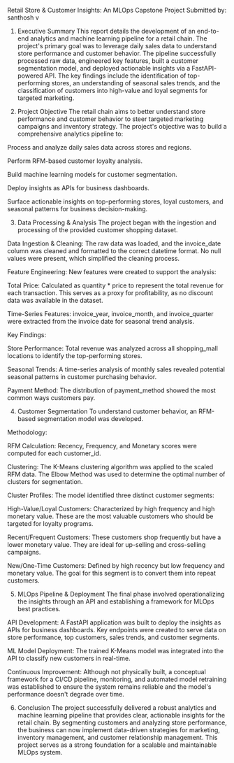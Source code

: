 Retail Store & Customer Insights: An MLOps Capstone Project
Submitted by: santhosh v

1. Executive Summary
This report details the development of an end-to-end analytics and machine learning pipeline for a retail chain. The project's primary goal was to leverage daily sales data to understand store performance and customer behavior. The pipeline successfully processed raw data, engineered key features, built a customer segmentation model, and deployed actionable insights via a FastAPI-powered API. The key findings include the identification of top-performing stores, an understanding of seasonal sales trends, and the classification of customers into high-value and loyal segments for targeted marketing.

2. Project Objective
The retail chain aims to better understand store performance and customer behavior to steer targeted marketing campaigns and inventory strategy. The project's objective was to build a comprehensive analytics pipeline to:

Process and analyze daily sales data across stores and regions.

Perform RFM-based customer loyalty analysis.

Build machine learning models for customer segmentation.

Deploy insights as APIs for business dashboards.

Surface actionable insights on top-performing stores, loyal customers, and seasonal patterns for business decision-making.

3. Data Processing & Analysis
The project began with the ingestion and processing of the provided customer shopping dataset.

Data Ingestion & Cleaning: The raw data was loaded, and the invoice_date column was cleaned and formatted to the correct datetime format. No null values were present, which simplified the cleaning process.

Feature Engineering: New features were created to support the analysis:

Total Price: Calculated as quantity * price to represent the total revenue for each transaction. This serves as a proxy for profitability, as no discount data was available in the dataset.

Time-Series Features: invoice_year, invoice_month, and invoice_quarter were extracted from the invoice date for seasonal trend analysis.

Key Findings:

Store Performance: Total revenue was analyzed across all shopping_mall locations to identify the top-performing stores.

Seasonal Trends: A time-series analysis of monthly sales revealed potential seasonal patterns in customer purchasing behavior.

Payment Method: The distribution of payment_method showed the most common ways customers pay.

4. Customer Segmentation
To understand customer behavior, an RFM-based segmentation model was developed.

Methodology:

RFM Calculation: Recency, Frequency, and Monetary scores were computed for each customer_id.

Clustering: The K-Means clustering algorithm was applied to the scaled RFM data. The Elbow Method was used to determine the optimal number of clusters for segmentation.

Cluster Profiles: The model identified three distinct customer segments:

High-Value/Loyal Customers: Characterized by high frequency and high monetary value. These are the most valuable customers who should be targeted for loyalty programs.

Recent/Frequent Customers: These customers shop frequently but have a lower monetary value. They are ideal for up-selling and cross-selling campaigns.

New/One-Time Customers: Defined by high recency but low frequency and monetary value. The goal for this segment is to convert them into repeat customers.

5. MLOps Pipeline & Deployment
The final phase involved operationalizing the insights through an API and establishing a framework for MLOps best practices.


API Development: A FastAPI application was built to deploy the insights as APIs for business dashboards. Key endpoints were created to serve data on store performance, top customers, sales trends, and customer segments.

ML Model Deployment: The trained K-Means model was integrated into the API to classify new customers in real-time.


Continuous Improvement: Although not physically built, a conceptual framework for a CI/CD pipeline, monitoring, and automated model retraining was established to ensure the system remains reliable and the model's performance doesn't degrade over time.

6. Conclusion
The project successfully delivered a robust analytics and machine learning pipeline that provides clear, actionable insights for the retail chain. By segmenting customers and analyzing store performance, the business can now implement data-driven strategies for marketing, inventory management, and customer relationship management. This project serves as a strong foundation for a scalable and maintainable MLOps system.
